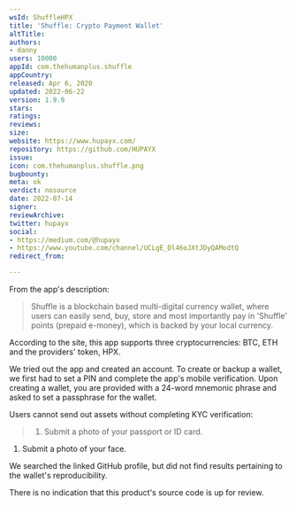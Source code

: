 ```yaml
---
wsId: ShuffleHPX
title: 'Shuffle: Crypto Payment Wallet'
altTitle: 
authors: 
- danny
users: 10000
appId: com.thehumanplus.shuffle
appCountry: 
released: Apr 6, 2020
updated: 2022-06-22
version: 1.9.9
stars: 
ratings: 
reviews: 
size: 
website: https://www.hupayx.com/
repository: https://github.com/HUPAYX
issue: 
icon: com.thehumanplus.shuffle.png
bugbounty: 
meta: ok
verdict: nosource
date: 2022-07-14
signer: 
reviewArchive: 
twitter: hupayx
social: 
- https://medium.com/@hupayx
- https://www.youtube.com/channel/UCLgE_Dl46oJXtJDyQAModtQ
redirect_from: 

---
```


From the app's description:

> Shuffle is a blockchain based multi-digital currency wallet, where users can easily send, buy, store and most importantly pay in 'Shuffle' points (prepaid e-money), which is backed by your local currency.

According to the site, this app supports three cryptocurrencies: BTC, ETH and the providers' token, HPX. 

We tried out the app and created an account. To create or backup a wallet, we first had to set a PIN and complete the app's mobile verification. Upon creating a wallet, you are provided with a 24-word mnemonic phrase and asked to set a passphrase for the wallet. 

Users cannot send out assets without completing KYC verification:

> 1. Submit a photo of your passport or ID card.
1. Submit a photo of your face.

We searched the linked GitHub profile, but did not find results pertaining to the wallet's reproducibility.

There is no indication that this product's source code is up for review.